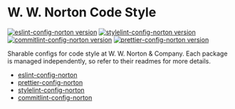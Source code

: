 # W. W. Norton Code Style

[![eslint-config-norton version](https://img.shields.io/npm/v/eslint-config-norton?label=eslint-config)](https://www.npmjs.com/package/eslint-config-norton)
[![stylelint-config-norton version](https://img.shields.io/npm/v/stylelint-config-norton?label=stylelint-config)](https://www.npmjs.com/package/stylelint-config-norton)
[![commitlint-config-norton version](https://img.shields.io/npm/v/commitlint-config-norton?label=commitlint-config)](https://www.npmjs.com/package/commitlint-config-norton)
[![prettier-config-norton version](https://img.shields.io/npm/v/prettier-config-norton?label=prettier-config)](https://www.npmjs.com/package/prettier-config-norton)

Sharable configs for code style at W. W. Norton & Company.
Each package is managed independently, so refer to their readmes for more details.

- [eslint-config-norton](packages/eslint-config-norton)
- [prettier-config-norton](packages/prettier-config-norton)
- [stylelint-config-norton](packages/stylelint-config-norton)
- [commitlint-config-norton](packages/commitlint-config-norton)
